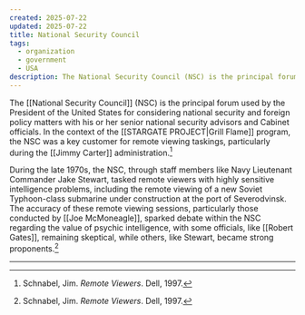 ```yaml
---
created: 2025-07-22
updated: 2025-07-22
title: National Security Council
tags:
  - organization
  - government
  - USA
description: The National Security Council (NSC) is the principal forum used by the President of the United States for considering national security and foreign policy matters with his or her senior national security advisors and Cabinet officials.
---
```


The [[National Security Council]] (NSC) is the principal forum used by the President of the United States for considering national security and foreign policy matters with his or her senior national security advisors and Cabinet officials. In the context of the [[STARGATE PROJECT|Grill Flame]] program, the NSC was a key customer for remote viewing taskings, particularly during the [[Jimmy Carter]] administration.[^1]

During the late 1970s, the NSC, through staff members like Navy Lieutenant Commander Jake Stewart, tasked remote viewers with highly sensitive intelligence problems, including the remote viewing of a new Soviet Typhoon-class submarine under construction at the port of Severodvinsk. The accuracy of these remote viewing sessions, particularly those conducted by [[Joe McMoneagle]], sparked debate within the NSC regarding the value of psychic intelligence, with some officials, like [[Robert Gates]], remaining skeptical, while others, like Stewart, became strong proponents.[^1]

---

[^1]: Schnabel, Jim. *Remote Viewers*. Dell, 1997.